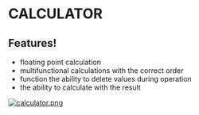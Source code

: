 # CALCULATOR

## Features!

- floating point calculation
- multifunctional calculations with the correct order
- function the ability to delete values ​​during operation
- the ability to calculate with the result


[![calculator.png](https://i.postimg.cc/zGPChzJs/calculator.png)](https://postimg.cc/bZkScjSg)

